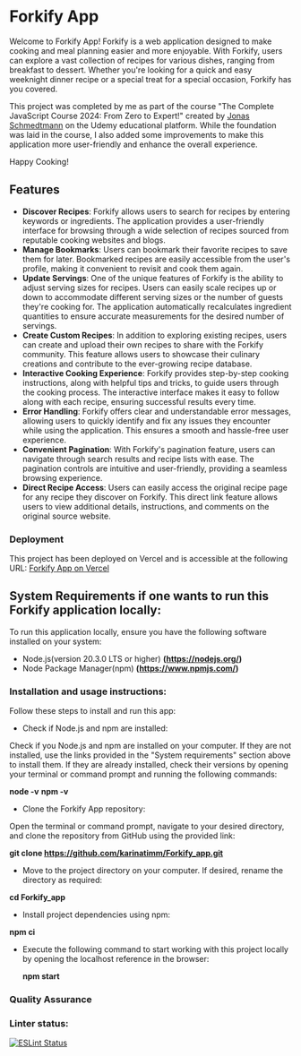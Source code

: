 # Forkify App

Welcome to Forkify App! Forkify is a web application designed to make cooking and meal planning easier and more enjoyable. With Forkify, users can explore a vast collection of recipes for various dishes, ranging from breakfast to dessert. Whether you're looking for a quick and easy weeknight dinner recipe or a special treat for a special occasion, Forkify has you covered.

This project was completed by me as part of the course "The Complete JavaScript Course 2024: From Zero to Expert!" created by [Jonas Schmedtmann](https://twitter.com/jonasschmedtman) on the Udemy educational platform. While the foundation was laid in the course, I also added some improvements to make this application more user-friendly and enhance the overall experience.

Happy Cooking!

## Features

- **Discover Recipes**: Forkify allows users to search for recipes by entering keywords or ingredients. The application provides a user-friendly interface for browsing through a wide selection of recipes sourced from reputable cooking websites and blogs.
- **Manage Bookmarks**: Users can bookmark their favorite recipes to save them for later. Bookmarked recipes are easily accessible from the user's profile, making it convenient to revisit and cook them again.
- **Update Servings**: One of the unique features of Forkify is the ability to adjust serving sizes for recipes. Users can easily scale recipes up or down to accommodate different serving sizes or the number of guests they're cooking for. The application automatically recalculates ingredient quantities to ensure accurate measurements for the desired number of servings.
- **Create Custom Recipes**: In addition to exploring existing recipes, users can create and upload their own recipes to share with the Forkify community. This feature allows users to showcase their culinary creations and contribute to the ever-growing recipe database.
- **Interactive Cooking Experience**: Forkify provides step-by-step cooking instructions, along with helpful tips and tricks, to guide users through the cooking process. The interactive interface makes it easy to follow along with each recipe, ensuring successful results every time.
- **Error Handling**: Forkify offers clear and understandable error messages, allowing users to quickly identify and fix any issues they encounter while using the application. This ensures a smooth and hassle-free user experience.
- **Convenient Pagination**: With Forkify's pagination feature, users can navigate through search results and recipe lists with ease. The pagination controls are intuitive and user-friendly, providing a seamless browsing experience.
- **Direct Recipe Access**: Users can easily access the original recipe page for any recipe they discover on Forkify. This direct link feature allows users to view additional details, instructions, and comments on the original source website.

### Deployment

This project has been deployed on Vercel and is accessible at the following URL:
[Forkify App on Vercel](https://forkify-app-psi.vercel.app/)

## System Requirements if one wants to run this Forkify application locally:

To run this application locally, ensure you have the following software installed on your system:

- Node.js(version 20.3.0 LTS or higher) **(https://nodejs.org/)**
- Node Package Manager(npm) **(https://www.npmjs.com/)**

### Installation and usage instructions:

Follow these steps to install and run this app:

- Check if Node.js and npm are installed:

Check if you Node.js and npm are installed on your computer. If they are not installed, use the links provided in the "System requirements" section above to install them. If they are already installed, check their versions by opening your terminal or command prompt and running the following commands:

**node -v**
**npm -v**

- Clone the Forkify App repository:

Open the terminal or command prompt, navigate to your desired directory, and clone the repository from GitHub using the provided link:

**git clone https://github.com/karinatimm/Forkify_app.git**

- Move to the project directory on your computer. If desired, rename the directory as required:

**cd Forkify_app**

- Install project dependencies using npm:

**npm ci**

- Execute the following command to start working with this project locally by opening the localhost reference in the browser:

  **npm start**

### Quality Assurance

### Linter status:

[![ESLint Status](https://img.shields.io/badge/ESLint-Passing-brightgreen.svg)](https://github.com/karinatimm/Forkify_app.git)
